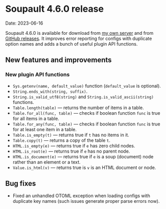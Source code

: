 <h1 id="post-title">Soupault 4.6.0 release</h1>

<p>Date: <time id="post-date">2023-06-16</time> </p>

<p id="post-excerpt">
Soupault 4.6.0 is available for download from <a href="https://files.baturin.org/software/soupault/4.6.0">my own server</a>
and from <a href="https://github.com/PataphysicalSociety/soupault/releases/tag/4.6.0">GitHub releases</a>.
It improves error reporting for configs with duplicate option names and adds a bunch of useful plugin API functions.
</p>

## New features and improvements

### New plugin API functions

* `Sys.getenv(name, default_value)` function (`default_value` is optional).
* `String.ends_with(string, suffix)`.
* `String.is_valid_utf8(string)` and `String.is_valid_ascii(string)` functions.
* `Table.length(table)` — returns the number of items in a table.
* `Table.for_all(func, table)` — checks if boolean function `func` is true for all items in a table.
* `Table.for_any(func, table)` — checks if boolean function `func` is true for at least one item in a table.
* `Table.is_empty(t)` — returns true if `t` has no items in it.
* `Table.copy(t)` — returns a copy of the table `t`.
* `HTML.is_empty(e)` — returns true if `e` has zero child nodes.
* `HTML.is_root(e)` — returns true if `e` has no parent node.
* `HTML.is_document(e)` — returns true if `e` is a soup (document) node rather than an element or a text.
* `Value.is_html(v)` — returns true is `v` is an HTML document or node.

## Bug fixes

* Fixed an unhandled OTOML exception when loading configs with duplicate key names (such issues generate proper parse errors now).
